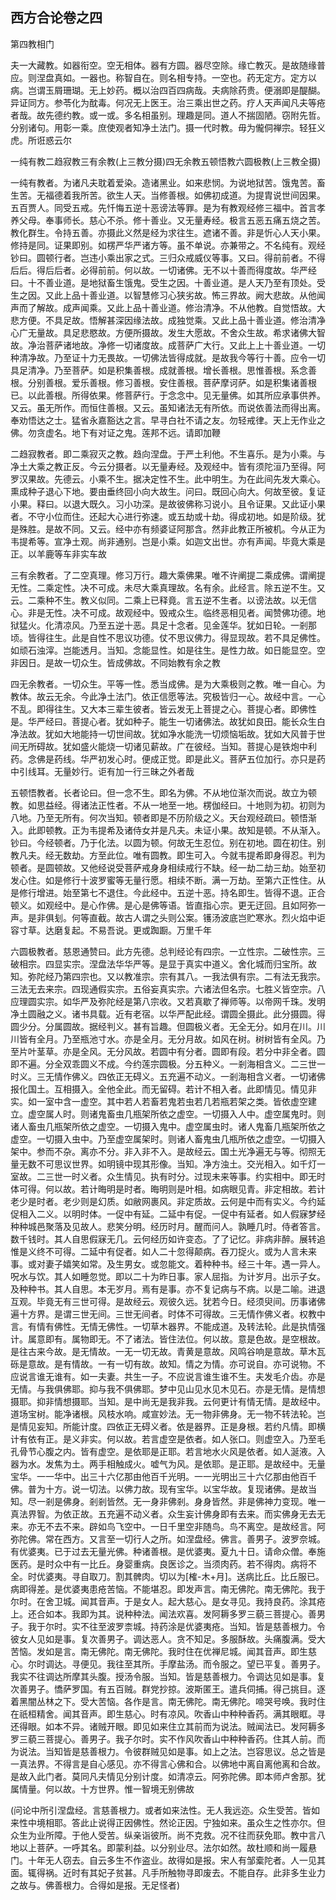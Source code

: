 ## 西方合论卷之四

第四教相门

夫一大藏教。如器衔空。空无相体。器有方圆。器尽空除。缘亡教灭。是故随缘普应。则涅盘真如。一器也。称智自在。则名相专持。一空也。药无定方。定方以病。岂谓玉屑珊瑚。无上妙药。概以治四百四病哉。夫病除药贵。便溺即是醍醐。异证同方。参苓化为酖毒。何况无上医王。治三乘出世之药。疗人天声闻凡夫等疮者哉。故先德约教。或一或。多名相虽别。理趣是同。道人不揣固陋。窃附先哲。分别诸句。用彰一乘。庶使观者知净土法门。摄一代时教。毋为儱侗禅宗。轻狂义虎。所诳惑云尔

一纯有教二趋寂教三有余教(上三教分摄)四无余教五顿悟教六圆极教(上三教全摄)

一纯有教者。为诸凡夫耽着爱染。造诸黑业。如来悲悯。为说地狱苦。饿鬼苦。畜生苦。无福德着我所苦。欲生人天。当修善根。如佛初成道。为提胄说世间因果。五百贾人。同受五戒。先忏悔五逆十恶谤法等罪。是为有教观经修三福中。首言孝养父母。奉事师长。慈心不杀。修十善业。又无量寿经。极言五恶五痛五烧之苦。教化群生。令持五善。亦摄此义然是经为求往生。遮诸不善。非是忻心人天小果。修持是同。证果即别。如楞严华严诸方等。虽不单说。亦兼带之。不名纯有。观经钞曰。圆顿行者。岂违小乘出家之式。三归众戒威仪等事。又曰。得前前者。不得后后。得后后者。必得前前。何以故。一切诸佛。无不以十善而得度故。华严经曰。十不善业道。是地狱畜生饿鬼。受生之因。十善业道。是人天乃至有顶处。受生之因。又此上品十善业道。以智慧修习心狭劣故。怖三界故。阙大悲故。从他闻声而了解故。成声闻乘。又此上品十善业道。修治清净。不从他教。自觉悟故。大悲方便。不具足故。悟解甚深因缘法故。成独觉乘。又此上品十善业道。修治清净心广无量故。具足悲愍故。方便所摄故。发生大愿故。不舍众生故。希求诸佛大智故。净治菩萨诸地故。净修一切诸度故。成菩萨广大行。又此上上十善业道。一切种清净故。乃至证十力无畏故。一切佛法皆得成就。是故我今等行十善。应令一切具足清净。乃至菩萨。如是积集善根。成就善根。增长善根。思惟善根。系念善根。分别善根。爱乐善根。修习善根。安住善根。菩萨摩诃萨。如是积集诸善根已。以此善根。所得依果。修菩萨行。于念念中。见无量佛。如其所应承事供养。又云。虽无所作。而恒住善根。又云。虽知诸法无有所依。而说依善法而得出离。奉劝悟达之士。猛省永嘉豁达之言。早寻白社不请之友。勿轻戒律。天上无作业之佛。勿贪虚名。地下有对证之鬼。莲邦不远。请即加鞭

二趋寂教者。即二乘寂灭之教。趋向涅盘。于严土利他。不生喜乐。是为小乘。与净土大乘之教正反。今云分摄者。以无量寿经。及观经中。皆有须陀洹乃至得。阿罗汉果故。先德云。小乘不生。据决定性不生。此中明生。为在此间先发大乘心。熏成种子退心下地。要由垂终回小向大故生。问曰。既回心向大。何故至彼。复证小果。释曰。以退大既久。习小功深。是故彼佛称习说小。且令证果。又此证小果者。不守小位而住。还起大心进行弥速。或五劫或十劫。得成初地。如是阶级。犹是殊胜。是故不同。又云。经中亦有频婆证阿那含。然非此教正所被机。今从正为韦提希等。宣净土观。尚非通别。岂是小乘。如迦文出世。亦有声闻。毕竟大乘是正。以羊鹿等车非实车故

三有余教者。了二空真理。修习万行。趣大乘佛果。唯不许阐提二乘成佛。谓阐提无性。二乘定性。决不可成。未尽大乘真理故。名有余。此经言。除五逆不生。又云。二乘种不生。教义似同。二乘上已释竟。言五逆不生者。以谤法故。以无信心。非是无性。决不可成。故观经中。毁戒众生。临终恶相见者。闻赞佛功德。地狱猛火。化清凉风。乃至五逆十恶。具足十念者。见金莲华。犹如日轮。一剎那顷。皆得往生。此是自性不思议功德。仗不思议佛力。得显现故。若不具足佛性。如顽石浊滓。岂能透月。当知。念能显性。如是往生。是性力故。如日能显空。空非因日。是故一切众生。皆成佛故。不同始教有余之教

四无余教者。一切众生。平等一性。悉当成佛。是为大乘极则之教。唯一自心。为教体。故云无余。今此净土法门。依正信愿等法。究极皆归一心。故经中言。一心不乱。即得往生。又大本三辈生彼者。皆云发无上菩提之心。菩提心者。即佛性是。华严经曰。菩提心者。犹如种子。能生一切诸佛法。故犹如良田。能长众生白净法故。犹如大地能持一切世间故。犹如净水能洗一切烦恼垢故。犹如大风普于世间无所碍故。犹如盛火能烧一切诸见薪故。广在彼经。当知。菩提心是铁炮中利药。念佛是药线。华严初发心时。便成正觉。即是此义。菩萨五位加行。亦只是药中引线耳。无量妙行。讵有加一行三昧之外者哉

五顿悟教者。长者论曰。但一念不生。即名为佛。不从地位渐次而说。故立为顿教。如思益经。得诸法正性者。不从一地至一地。楞伽经曰。十地则为初。初则为八地。乃至无所有。何次当知。顿者即是不历阶级之义。天台观经疏曰。顿悟渐入。此即顿教。正为韦提希及诸侍女并是凡夫。未证小果。故知是顿。不从渐入。钞曰。今经顿者。乃于化法。以圆为顿。何故无生忍位。别在初地。圆在初住。别教凡夫。经无数劫。方至此位。唯有圆教。即生可入。今就韦提希即身得忍。判为顿者。是圆顿故。又他经说受菩萨戒身身相续戒行不缺。经一劫二劫三劫。始至初发心住。如是修行十波罗蜜等无量行愿。相续不断。满一万劫。至第六正性住。从是修行增进。始至第七不退住。今此经中。五逆十恶。持名即生。皆得不退。正合顿义。如观经中。是心作佛。是心是佛等语。皆直指心宗。更无迂回。且如阿弥一声。是非俱刬。何等直截。故古人谓之头则公案。镬汤波底岂贮寒氷。烈火焰中讵容寸草。达磨复起。不易吾说。更或踟蹰。万里千年

六圆极教者。慈恩通赞曰。此方先德。总判经论有四宗。一立性宗。二破性宗。三破相宗。四显实宗。涅盘法华华严等。是显于真实中道义。舍化城而归宝所。故知。弥陀经乃第四宗也。又以教准宗。宗有其八。一我法俱有宗。二有法无我宗。三法无去来宗。四现通假实宗。五俗妄真实宗。六诸法但名宗。七胜义皆空宗。八应理圆实宗。如华严及弥陀经是第八宗收。又若真歇了禅师等。以帝网千珠。发明净土圆融之义。诸书具载。近有老宿。以华严配此经。谓圆全摄此。此分摄圆。得圆少分。分属圆故。据经判义。甚有旨趣。但圆极义者。无全无分。如月在川。川川皆有全月。乃至瓶池寸水。亦是全月。无分月故。如风在树。树树皆有全风。乃至片叶茎草。亦是全风。无分风故。若圆中有分者。圆即有段。若分中非全者。圆即不遍。分全双乖圆义不成。今约莲宗圆极。分五种义。一剎海相含义。二三世一时义。三无情作佛义。四依正无碍义。五充遍不动义。一剎海相含义者。一切诸佛报化国土。互相摄入。全他全此。而无留碍。若计不相入者。此即情见。情见非实。如一室中含一虚空。其中若人若畜若鬼若虫若几若瓶若架之类。皆依虚空建立。虚空属人时。则诸鬼畜虫几瓶架所依之虚空。一切摄入人中。虚空属鬼时。则诸人畜虫几瓶架所依之虚空。一切摄入鬼中。虚空属虫时。诸人鬼畜几瓶架所依之虚空。一切摄入虫中。乃至虚空属架时。则诸人畜鬼虫几瓶所依之虚空。一切摄入架中。参而不杂。离亦不分。非入非不入。是故经云。国土光净遍无与等。彻照无量无数不可思议世界。如明镜中现其形像。当知。净方浊土。交光相入。如千灯一室故。二三世一时义者。众生情见。执有时分。过现未来等事。约实相中。即无时体可得。何以故。若计晦明是时者。晦明则是叶相。如病眼见青。非定相故。若计老少是时者。老少则是幻质。如敝网裹风。非定质故。云何是中而有实义。今约延促相入二义。以明时体。一促中有延。二延中有促。一促中有延者。如人假寐梦经种种城邑聚落及见故人。悲笑分明。经历时月。醒而问人。孰睡几时。侍者答言。数千钱时。其人自思假寐无几。云何经历如许变态。了了记忆。非病非醉。展转追惟是义终不可得。二延中有促者。如人二十忽得颠病。吞刀捉火。或为人言未来事。或对妻子嬉笑如常。及生男女。或忽能文。着种种书。经三十年。遇一异人。呪水与饮。其人如睡忽觉。即以二十为昨日事。家人屈指。为计岁月。出示子女。及种种书。其人自思。本无岁月。焉有是事。亦不复记病与不病。以是二喻。进退互观。毕竟无有三世可得。是故经云。观彼久远。犹若今日。经须臾间。历事诸佛遍十方界。是谓三世无间。三世无间者。时体不可得故。三无情作佛义者。权教中言。有情有佛性。无情无佛性。一切草木器界。不能成道。及转法轮。此是执情强计。属意即有。属物即无。不了诸法。皆住法位。何以故。意是色故。是空根故。是往古来今故。是无情故。一无一切无故。青黄是意故。风鸣谷响是意故。草木瓦砾是意故。是有情故。一有一切有故。故知。情之为情。亦可说自。亦可说物。不应说言谁无谁有。如一夫妻。共生一子。不应说言谁生谁不生。夫发毛介齿。亦是无情。与我俱佛耶。抑与我不俱佛耶。梦中见山见水见木见石。亦是无情。是情想摄耶。抑非情想摄耶。当知。是中尚无是我非我。云何更计有情无情。是故经中。道场宝树。能净诸根。风枝水响。咸宣妙法。无一物非佛身。无一物不转法轮。岂是情见妄知。所能计度。四依正无碍义者。依是器界。正是身根。若约凡情。即横计有依有正。是义非实。何以故。若言虚空是依者。如人张口。则虚空入。乃至毛孔骨节心腹之内。皆有虚空。是依耶是正耶。若言地水火风是依者。如人涎液。入器为水。发焦为土。两手相触成火。嘘气为风。是依耶。是正耶。是故经中。无量宝华。一一华中。出三十六亿那由他百千光明。一一光明出三十六亿那由他百千佛。普为十方。说一切法。以佛力故。现有宝华。以宝华故。复现诸佛。是故当知。尽一剎是佛身。剎剎皆然。无一身非佛剎。身身皆然。非是佛神力变现。唯一真法界智。为依正故。五充遍不动义者。众生妄计佛身即有去来。而实佛身无去无来。亦无不去不来。辟如鸟飞空中。一日千里空非随鸟。鸟不离空。是故经言。阿弥陀佛。常在西方。又言至一切行人之所。如涅盘经。佛言。善男子。波罗奈城。有优婆夷。已于过去无量光佛。种诸善根。是优婆夷。夏九十日。请命众僧。奉施医药。是时众中有一比丘。身婴重病。良医诊之。当须肉药。若不得肉。病将不全。时优婆夷。寻自取刀。割其髀肉。切以为[榷-木+月]。送病比丘。比丘服已。病即得差。是优婆夷患疮苦恼。不能堪忍。即发声言。南无佛陀。南无佛陀。我于尔时。在舍卫城。闻其音声。于是女人。起大慈心。是女寻见。我持良药。涂其疮上。还合如本。我即为其。说种种法。闻法欢喜。发阿耨多罗三藐三菩提心。善男子。我于尔时。实不往至波罗柰城。持药涂是优婆夷疮。当知。皆是慈善根力。令彼女人见如是事。复次善男子。调达恶人。贪不知足。多服酥故。头痛腹满。受大苦恼。发如是言。南无佛陀。南无佛陀。我时住在优禅尼城。闻其音声。即生慈心。尔时调达。寻便见。我往至其所。手摩盐汤。而令服之。望已平复。善男子。我实不往调达所摩其头腹。授汤令服。当知。皆是慈善根力。令调达见如是事。复次善男子。憍萨罗国。有五百贼。群党抄掠。波斯匿王。遣兵伺捕。得己挑目。逐着黑闇丛林之下。受大苦恼。各作是言。南无佛陀。南无佛陀。啼哭号唤。我时住在祇桓精舍。闻其音声。即生慈心。时有凉风。吹香山中种种香药。满其眼眶。寻还得眼。如本不异。诸贼开眼。即见如来住立其前而为说法。贼闻法已。发阿耨多罗三藐三菩提心。善男子。我子尔时。实不作风吹香山中种种香药。住其人前。而为说法。当知皆是慈善根力。令彼群贼见如是事。如上之法。岂容思议。总之皆是一真法界。不得言是自心感见。亦不得言心佛和合。以佛地中离自离他离和合故。是故入此门者。莫同凡夫情见分别计度。如清凉云。阿弥陀佛。即本师卢舍那。犹属情量。何以故。十方世界。惟一智境无别佛故

(问论中所引涅盘经。言慈善根力。或者如来法性。无人我远迩。众生受苦。皆如来性中境相耶。答此止说得正因佛性。然论正因。宁独如来。虽众生之性亦尔。但众生为业所障。于他人受苦。纵亲诣彼所。尚不克救。况不往而获免耶。教中言八地以上菩萨。一呼其名。即蒙利益。以分别业尽。法尔如然。故杜顺和尚一履悬门。十年无人窃去。自云多生不作盗业。故得如是报。宋人有邹槖陀者。人一见其面。辄得祸。近时有其妃子贫甚。凡手所触物寻即废去。不能自存。此非多生业力之故与。佛善根力。合得如是报。无足怪者)